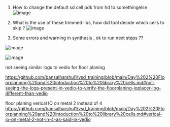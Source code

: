 1. How to change the default sd cell pdk from hd to somethingelse
   ![image](https://github.com/user-attachments/assets/09a3ea2a-df4a-4501-af42-05a47d688b49)


2.  What is the use of these trimmed libs, how did tool decide which cells to skip ?
![image](https://github.com/user-attachments/assets/55c4782f-86b4-4577-91c7-007b14e5538c)

3.  Some errors and warning in synthesis , ok to run next steps ??

![image](https://github.com/user-attachments/assets/6c4b530e-5b4f-470a-9ee5-0c349396b163)

![image](https://github.com/user-attachments/assets/ecd3fe3a-b5a0-4f12-beef-1bc15827ce42)


not seeing similar logs to vedio for floor planing 

https://github.com/bansalharshul1/vsd_training/blob/main/Day%202%20Floorplanning%20and%20intoduction%20to%20library%20cells.md#not-seeing-the-logs-present-in-vedio-to-verify-the-floorplaning-ioplacer-log-different-than-vedio


floor planing verical IO on metal 2 instead of 4 
https://github.com/bansalharshul1/vsd_training/blob/main/Day%202%20Floorplanning%20and%20intoduction%20to%20library%20cells.md#verical-io-on-metal-2-not-in-4-as-said-in-vedio
